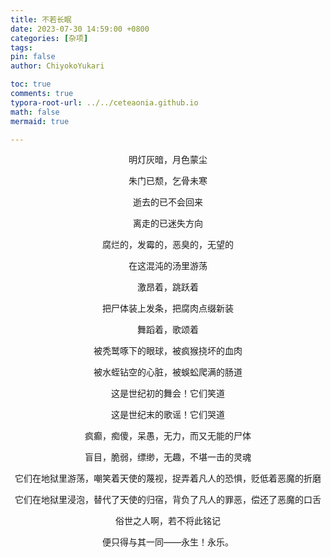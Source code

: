 ```yaml
---
title: 不若长眠
date: 2023-07-30 14:59:00 +0800
categories: [杂项]
tags: 
pin: false
author: ChiyokoYukari

toc: true
comments: true
typora-root-url: ../../ceteaonia.github.io
math: false
mermaid: true

---
```

<center>
明灯灰暗，月色蒙尘


朱门已颓，乞骨未寒


逝去的已不会回来


离走的已迷失方向


腐烂的，发霉的，恶臭的，无望的


在这混沌的汤里游荡


激昂着，跳跃着


把尸体装上发条，把腐肉点缀新装


舞蹈着，歌颂着


被秃鹫啄下的眼球，被疯猴挠坏的血肉


被水蛭钻空的心脏，被蜈蚣爬满的肠道


这是世纪初的舞会！它们笑道


这是世纪末的歌谣！它们哭道


疯癫，痴傻，呆愚，无力，而又无能的尸体


盲目，脆弱，缥缈，无趣，不堪一击的灵魂


它们在地狱里游荡，嘲笑着天使的蔑视，捉弄着凡人的恐惧，贬低着恶魔的折磨


它们在地狱里浸泡，替代了天使的归宿，背负了凡人的罪恶，偿还了恶魔的口舌


俗世之人啊，若不将此铭记


便只得与其一同——永生！永乐。
</center>
